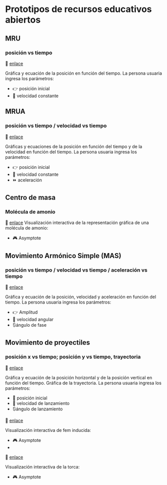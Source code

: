 # Prototipos de recursos educativos abiertos

## MRU

### posición vs tiempo

:link: [enlace](https://glacy.github.io/MRU/)

Gráfica y ecuación de la posición en función del tiempo. La persona usuaria ingresa los parámetros:

- :point_right: posición inicial
- :runner: velocidad constante

## MRUA

### posición vs tiempo / velocidad vs tiempo

:link: [enlace](https://glacy.github.io/MRUA/)

Gráficas y ecuaciones de la posición en función del tiempo y de la velocidad en función del tiempo. La persona usuaria ingresa los parámetros:

- :point_right: posición inicial
- :runner: velocidad constante
- :fast_forward: aceleración

## Centro de masa

### Molécula de amonio

:link: [enlace](https://glacy.github.io/cm/)
Visualización interactiva de la representación gráfica de una molécula de amonio:

- :video_game: Asymptote

## Movimiento Armónico Simple (MAS)

### posición vs tiempo / velocidad vs tiempo / aceleración vs tiempo

:link: [enlace](https://glacy.github.io/MAS/)

Gráfica y ecuación de la posición, velocidad y aceleración en función del tiempo. La persona usuaria ingresa los parámetros:

- :point_right: Amplitud
- :runner: velocidad angular
- 🔃ángulo de fase

## Movimiento de proyectiles

### posición x vs tiempo; posición y vs tiempo, trayectoria

:link: [enlace](https://glacy.github.io/proyectiles/)

Gráfica y ecuación de la posición horizontal y de la posición vertical en función del tiempo. Gráfica de la trayectoria.
La persona usuaria ingresa los parámetros:

- :small_red_triangle_down: posición inicial
- :basketball: velocidad de lanzamiento
- 🔃ángulo de lanzamiento

:link: [enlace](https://glacy.github.io/induccion_EM/)

Visualización interactiva de fem inducida:

- :video_game: Asymptote
- 
:link: [enlace](https://glacy.github.io/torca/)

Visualización interactiva de la torca:

- :video_game: Asymptote
